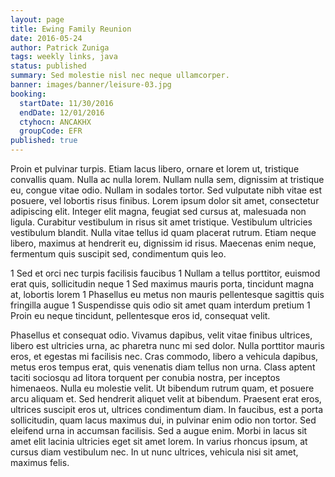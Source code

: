 ```yaml
---
layout: page
title: Ewing Family Reunion
date: 2016-05-24
author: Patrick Zuniga
tags: weekly links, java
status: published
summary: Sed molestie nisl nec neque ullamcorper.
banner: images/banner/leisure-03.jpg
booking:
  startDate: 11/30/2016
  endDate: 12/01/2016
  ctyhocn: ANCAKHX
  groupCode: EFR
published: true
---
```

Proin et pulvinar turpis. Etiam lacus libero, ornare et lorem ut, tristique convallis quam. Nulla ac nulla lorem. Nullam nulla sem, dignissim at tristique eu, congue vitae odio. Nullam in sodales tortor. Sed vulputate nibh vitae est posuere, vel lobortis risus finibus. Lorem ipsum dolor sit amet, consectetur adipiscing elit. Integer elit magna, feugiat sed cursus at, malesuada non ligula. Curabitur vestibulum in risus sit amet tristique. Vestibulum ultricies vestibulum blandit. Nulla vitae tellus id quam placerat rutrum. Etiam neque libero, maximus at hendrerit eu, dignissim id risus. Maecenas enim neque, fermentum quis suscipit sed, condimentum quis leo.

1 Sed et orci nec turpis facilisis faucibus
1 Nullam a tellus porttitor, euismod erat quis, sollicitudin neque
1 Sed maximus mauris porta, tincidunt magna at, lobortis lorem
1 Phasellus eu metus non mauris pellentesque sagittis quis fringilla augue
1 Suspendisse quis odio sit amet quam interdum pretium
1 Proin eu neque tincidunt, pellentesque eros id, consequat velit.

Phasellus et consequat odio. Vivamus dapibus, velit vitae finibus ultrices, libero est ultricies urna, ac pharetra nunc mi sed dolor. Nulla porttitor mauris eros, et egestas mi facilisis nec. Cras commodo, libero a vehicula dapibus, metus eros tempus erat, quis venenatis diam tellus non urna. Class aptent taciti sociosqu ad litora torquent per conubia nostra, per inceptos himenaeos. Nulla eu molestie velit. Ut bibendum rutrum quam, et posuere arcu aliquam et. Sed hendrerit aliquet velit at bibendum. Praesent erat eros, ultrices suscipit eros ut, ultrices condimentum diam. In faucibus, est a porta sollicitudin, quam lacus maximus dui, in pulvinar enim odio non tortor. Sed eleifend urna in accumsan facilisis. Sed a augue enim. Morbi in lacus sit amet elit lacinia ultricies eget sit amet lorem. In varius rhoncus ipsum, at cursus diam vestibulum nec. In ut nunc ultrices, vehicula nisi sit amet, maximus felis.
